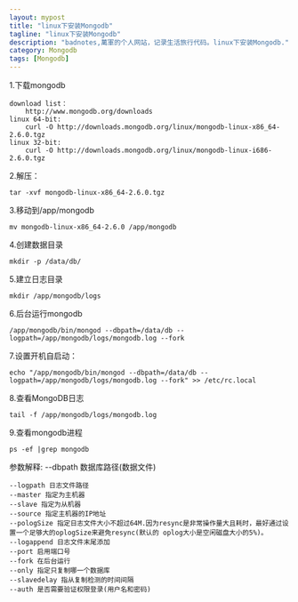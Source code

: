```yaml
---
layout: mypost
title: "linux下安装Mongodb"
tagline: "linux下安装Mongodb"
description: "badnotes,萬軍的个人网站，记录生活旅行代码。linux下安装Mongodb."
category: Mongodb
tags: [Mongodb]
---
```




1.下载mongodb

	download list：
		http://www.mongodb.org/downloads
	linux 64-bit:
		curl -O http://downloads.mongodb.org/linux/mongodb-linux-x86_64-2.6.0.tgz
	linux 32-bit:
		curl -O http://downloads.mongodb.org/linux/mongodb-linux-i686-2.6.0.tgz

2.解压：

	tar -xvf mongodb-linux-x86_64-2.6.0.tgz

3.移动到/app/mongodb

	mv mongodb-linux-x86_64-2.6.0 /app/mongodb

4.创建数据目录

	mkdir -p /data/db/

5.建立日志目录

	mkdir /app/mongodb/logs

6.后台运行mongodb
	
	/app/mongodb/bin/mongod --dbpath=/data/db --logpath=/app/mongodb/logs/mongodb.log --fork

7.设置开机自启动：

	echo "/app/mongodb/bin/mongod --dbpath=/data/db --logpath=/app/mongodb/logs/mongodb.log --fork" >> /etc/rc.local

8.查看MongoDB日志

	tail -f /app/mongodb/logs/mongodb.log

9.查看mongodb进程
	
	ps -ef |grep mongodb


参数解释: --dbpath 数据库路径(数据文件)

	--logpath 日志文件路径
	--master 指定为主机器
	--slave 指定为从机器
	--source 指定主机器的IP地址
	--pologSize 指定日志文件大小不超过64M.因为resync是非常操作量大且耗时，最好通过设置一个足够大的oplogSize来避免resync(默认的 oplog大小是空闲磁盘大小的5%)。
	--logappend 日志文件末尾添加
	--port 启用端口号
	--fork 在后台运行
	--only 指定只复制哪一个数据库
	--slavedelay 指从复制检测的时间间隔
	--auth 是否需要验证权限登录(用户名和密码)